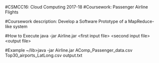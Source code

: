 #CSMCC16: Cloud Computing 2017-18
#Coursework: Passenger Airline Flights

#Coursework description: Develop a Software Prototype of a MapReduce-like system

#How to Execute
java -jar Airline.jar <first input file\> \<second input file\> \<output file\>

#Example
~/lib>java -jar Airline.jar AComp_Passenger_data.csv  Top30_airports_LatLong.csv output.txt
